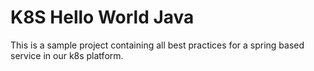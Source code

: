 # K8S Hello World Java

This is a sample project containing all best practices for a spring based service 
in our k8s platform.
